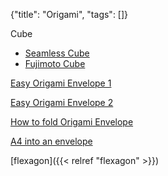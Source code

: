 {"title": "Origami", "tags": []}

Cube
* [Seamless Cube](https://www.youtube.com/watch?v=Pn9ROEqK0r4)
* [Fujimoto Cube](https://www.youtube.com/watch?v=Y8ljs9s9yqI)

[Easy Origami Envelope 1](https://www.youtube.com/watch?v=xsdfcVh3iSg)

[Easy Origami Envelope 2](https://www.youtube.com/watch?v=oFYuNxbZvGg)

[How to fold Origami Envelope](https://www.youtube.com/watch?v=ZS-L5HDu1x0)

[A4 into an envelope](https://www.youtube.com/watch?v=AKJBLVVZ0h0)

[flexagon]({{< relref "flexagon" >}})

